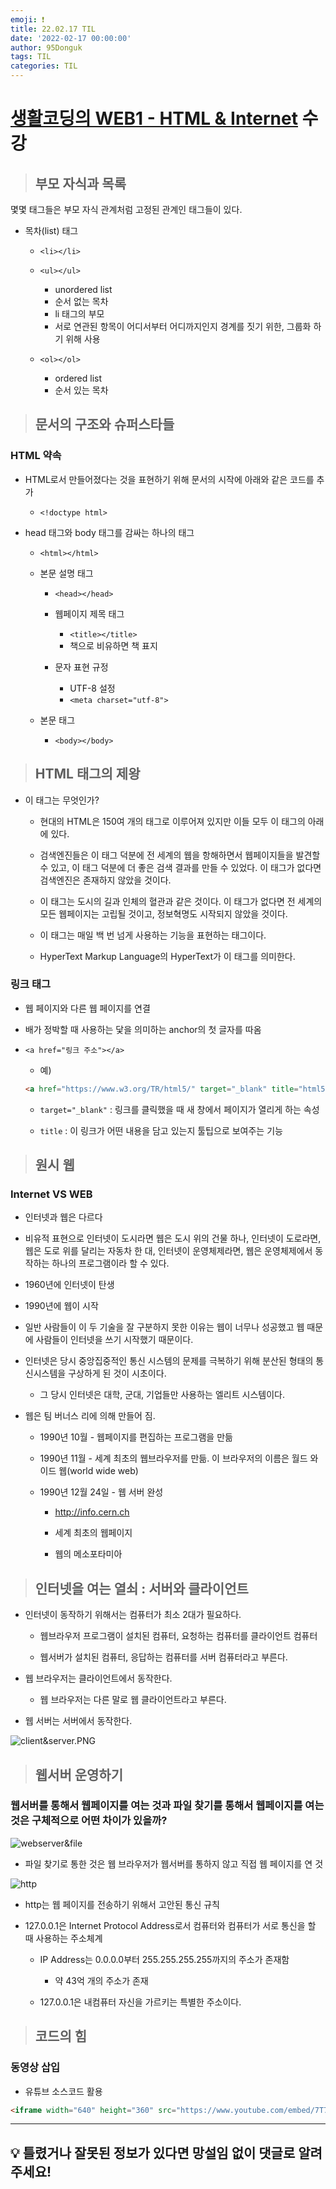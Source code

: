 ```yaml
---
emoji: ❗
title: 22.02.17 TIL
date: '2022-02-17 00:00:00'
author: 95Donguk
tags: TIL
categories: TIL
---
```


# [생활코딩의 WEB1 - HTML & Internet](https://www.opentutorials.org/course/3084) 수강

> ## 부모 자식과 목록 

몇몇 태그들은 부모 자식 관계처럼 고정된 관계인 태그들이 있다.

* 목차(list) 태그
    * `<li></li>`

    * `<ul></ul>`
        * unordered list
        * 순서 없는 목차
        * li 태그의 부모
        * 서로 연관된 항목이 어디서부터 어디까지인지 경계를 짓기 위한, 그룹화 하기 위해 사용
    
    * `<ol></ol>`
        * ordered list
        * 순서 있는 목차

> ## 문서의 구조와 슈퍼스타들

### HTML 약속

* HTML로서 만들어졌다는 것을 표현하기 위해 문서의 시작에 아래와 같은 코드를 추가
    * `<!doctype html>`

* head 태그와 body 태그를 감싸는 하나의 태그
    * `<html></html>`
    * 본문 설명 태그
        * `<head></head>`
        * 웹페이지 제목 태그
            * `<title></title>`
            * 책으로 비유하면 책 표지

        * 문자 표현 규정
            * UTF-8 설정
            * `<meta charset="utf-8">`
        
    * 본문 태그
        * `<body></body>`

> ## HTML 태그의 제왕

* 이 태그는 무엇인가?
    * 현대의 HTML은 150여 개의 태그로 이루어져 있지만 이들 모두 이 태그의 아래에 있다.

    * 검색엔진들은 이 태그 덕분에 전 세계의 웹을 항해하면서 웹페이지들을 발견할 수 있고, 이 태그 덕분에 더 좋은 검색 결과를 만들 수 있었다. 이 태그가 없다면 검색엔진은 존재하지 않았을 것이다.

    * 이 태그는 도시의 길과 인체의 혈관과 같은 것이다. 이 태그가 없다면 전 세계의 모든 웹페이지는 고립될 것이고, 정보혁명도 시작되지 않았을 것이다.

    * 이 태그는 매일 백 번 넘게 사용하는 기능을 표현하는 태그이다.

    * HyperText Markup Language의 HyperText가 이 태그를 의미한다.

### 링크 태그
* 웹 페이지와 다른 웹 페이지를 연결

* 배가 정박할 때 사용하는 닻을 의미하는 anchor의 첫 글자를 따옴

* `<a href="링크 주소"></a>`
    * 예)
    ```html
    <a href="https://www.w3.org/TR/html5/" target="_blank" title="html5 specification"></a>
    ```
    * `target="_blank"` : 링크를 클릭했을 때 새 창에서 페이지가 열리게 하는 속성

    * `title` : 이 링크가 어떤 내용을 담고 있는지 툴팁으로 보여주는 기능

> ## 원시 웹

### Internet VS WEB
* 인터넷과 웹은 다르다

* 비유적 표현으로 인터넷이 도시라면 웹은 도시 위의 건물 하나, 인터넷이 도로라면, 웹은 도로 위를 달리는 자동차 한 대, 인터넷이 운영체제라면, 웹은 운영체제에서 동작하는 하나의 프로그램이라 할 수 있다.

* 1960년에 인터넷이 탄생

* 1990년에 웹이 시작

* 일반 사람들이 이 두 기술을 잘 구분하지 못한 이유는 웹이 너무나 성공했고 웹 때문에 사람들이 인터넷을 쓰기 시작했기 때문이다.

* 인터넷은 당시 중앙집중적인 통신 시스템의 문제를 극복하기 위해 분산된 형태의 통신시스템을 구상하게 된 것이 시초이다.
    * 그 당시 인터넷은 대학, 군대, 기업들만 사용하는 엘리트 시스템이다.

* 웹은 팀 버너스 리에 의해 만들어 짐.
    * 1990년 10월 - 웹페이지를 편집하는 프로그램을 만듦

    * 1990년 11월 - 세계 최초의 웹브라우저를 만듦. 이 브라우저의 이름은 월드 와이드 웹(world wide web)

    * 1990년 12월 24일 - 웹 서버 완성
        * http://info.cern.ch

        * 세계 최초의 웹페이지

        * 웹의 메소포타미아

> ## 인터넷을 여는 열쇠 : 서버와 클라이언트

* 인터넷이 동작하기 위해서는 컴퓨터가 최소 2대가 필요하다.
    
    * 웹브라우저 프로그램이 설치된 컴퓨터, 요청하는 컴퓨터를 클라이언트 컴퓨터

    * 웹서버가 설치된 컴퓨터, 응답하는 컴퓨터를 서버 컴퓨터라고 부른다.

* 웹 브라우저는 클라이언트에서 동작한다.
    * 웹 브라우저는 다른 말로 웹 클라이언트라고 부른다.

* 웹 서버는 서버에서 동작한다.

![client&server.PNG](./images/22.02.17/client&server.PNG)

> ## 웹서버 운영하기

### 웹서버를 통해서 웹페이지를 여는 것과 파일 찾기를 통해서 웹페이지를 여는 것은 구체적으로 어떤 차이가 있을까?

![webserver&file](./images/22.02.17/webserver&file.PNG)
* 파일 찾기로 통한 것은 웹 브라우저가 웹서버를 통하지 않고 직접 웹 페이지를 연 것

![http](./images/22.02.17/http.PNG)
* http는 웹 페이지를 전송하기 위해서 고안된 통신 규칙

* 127.0.0.1은 Internet Protocol Address로서 컴퓨터와 컴퓨터가 서로 통신을 할 때 사용하는 주소체계
    * IP Address는 0.0.0.0부터 255.255.255.255까지의 주소가 존재함
        * 약 43억 개의 주소가 존재
    
    * 127.0.0.1은 내컴퓨터 자신을 가르키는 특별한 주소이다.

> ## 코드의 힘

### 동영상 삽입
* 유튜브 소스코드 활용
```html
<iframe width="640" height="360" src="https://www.youtube.com/embed/7T7r_oSp0SE" title="YouTube video player" frameborder="0" allow="accelerometer; autoplay; clipboard-write; encrypted-media; gyroscope; picture-in-picture" allowfullscreen></iframe>
```

***
## 💡 틀렸거나 잘못된 정보가 있다면 망설임 없이 댓글로 알려주세요!

